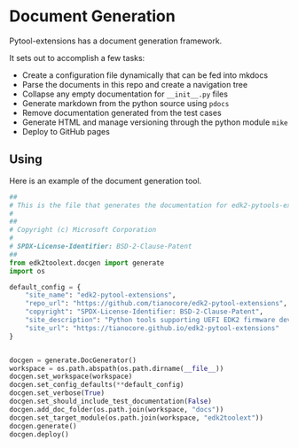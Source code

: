 # Document Generation

Pytool-extensions has a document generation framework.

It sets out to accomplish a few tasks:
- Create a configuration file dynamically that can be fed into mkdocs
- Parse the documents in this repo and create a navigation tree
- Collapse any empty documentation for `__init__.py` files
- Generate markdown from the python source using `pdocs`
- Remove documentation generated from the test cases
- Generate HTML and manage versioning through the python module `mike`
- Deploy to GitHub pages

## Using

Here is an example of the document generation tool.

``` python
##
# This is the file that generates the documentation for edk2-pytools-extensions
#
##
# Copyright (c) Microsoft Corporation
#
# SPDX-License-Identifier: BSD-2-Clause-Patent
##
from edk2toolext.docgen import generate
import os

default_config = {
    "site_name": "edk2-pytool-extensions",
    "repo_url": "https://github.com/tianocore/edk2-pytool-extensions",
    "copyright": "SPDX-License-Identifier: BSD-2-Clause-Patent",
    "site_description": "Python tools supporting UEFI EDK2 firmware development",
    "site_url": "https://tianocore.github.io/edk2-pytool-extensions"
}


docgen = generate.DocGenerator()
workspace = os.path.abspath(os.path.dirname(__file__))
docgen.set_workspace(workspace)
docgen.set_config_defaults(**default_config)
docgen.set_verbose(True)
docgen.set_should_include_test_documentation(False)
docgen.add_doc_folder(os.path.join(workspace, "docs"))
docgen.set_target_module(os.path.join(workspace, "edk2toolext"))
docgen.generate()
docgen.deploy()
```

